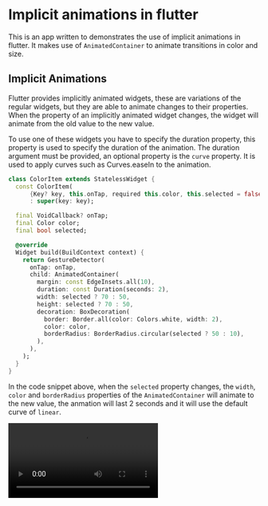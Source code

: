 # Implicit animations in flutter

This is an app written to demonstrates the use of implicit animations in flutter. It makes use of `AnimatedContainer` to animate transitions in color and size.

## Implicit Animations

Flutter provides implicitly animated widgets, these are variations of the regular widgets, but they are able to animate changes to their properties. When the property of an implicitly animated widget changes, the widget will animate from the old value to the new value.

To use one of these widgets you have to specify the duration property, this property is used to specify the duration of the animation. The duration argument must be provided, an optional property is the `curve` property. It is used to apply curves such as Curves.easeIn to the animation.

```dart
class ColorItem extends StatelessWidget {
  const ColorItem(
      {Key? key, this.onTap, required this.color, this.selected = false})
      : super(key: key);

  final VoidCallback? onTap;
  final Color color;
  final bool selected;

  @override
  Widget build(BuildContext context) {
    return GestureDetector(
      onTap: onTap,
      child: AnimatedContainer(
        margin: const EdgeInsets.all(10),
        duration: const Duration(seconds: 2),
        width: selected ? 70 : 50,
        height: selected ? 70 : 50,
        decoration: BoxDecoration(
          border: Border.all(color: Colors.white, width: 2),
          color: color,
          borderRadius: BorderRadius.circular(selected ? 50 : 10),
        ),
      ),
    );
  }
}
```

In the code snippet above, when the `selected` property changes, the `width`, `color` and `borderRadius` properties of the `AnimatedContainer` will animate to the new value, the anmation will last 2 seconds and it will use the default curve of `linear`.

![a](./implicit_animation_demo.mp4 "demo")
